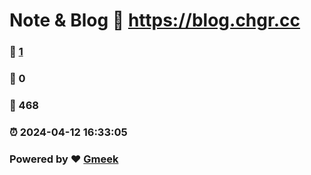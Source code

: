 # Note & Blog :link: https://blog.chgr.cc 
### :page_facing_up: [1](https://blog.chgr.cc/tag.html) 
### :speech_balloon: 0 
### :hibiscus: 468 
### :alarm_clock: 2024-04-12 16:33:05 
### Powered by :heart: [Gmeek](https://github.com/Meekdai/Gmeek)
